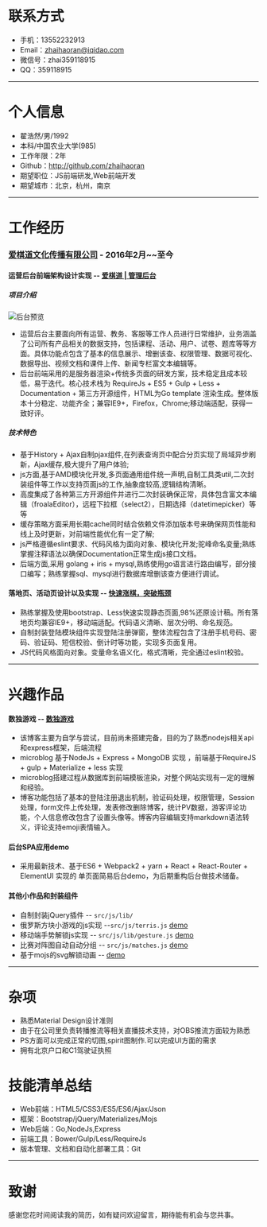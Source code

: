 # 联系方式

- 手机：13552232913 
- Email：zhaihaoran@iqidao.com 
- 微信号：zhai359118915
- QQ：359118915

---

# 个人信息

 - 翟浩然/男/1992 
 - 本科/中国农业大学(985)
 - 工作年限：2年
 - Github：http://github.com/zhaihaoran
 - 期望职位：JS前端研发,Web前端开发
 - 期望城市：北京，杭州，南京

---

# 工作经历

### [爱棋道文化传播有限公司](http://www.iqidao.com) - 2016年2月~~至今

#### 运营后台前端架构设计实现  -- [爱棋道 | 管理后台](http://www.iqidao.com/admin001/)

##### 项目介绍

![后台预览](docs/image/admin-2.png)

* 运营后台主要面向所有运营、教务、客服等工作人员进行日常维护，业务涵盖了公司所有产品相关的数据支持，包括课程、活动、用户、试卷、题库等等方面。具体功能点包含了基本的信息展示、增删该查、权限管理、数据可视化、数据导出、视频文档和课件上传、新闻专栏富文本编辑等。
* 后台前端采用的是服务器渲染+传统多页面的研发方案，技术稳定且成本较低，易于迭代。核心技术栈为 RequireJs + ES5 + Gulp + Less + Documentation + 第三方开源组件，HTML为Go template 渲染生成。整体版本十分稳定、功能齐全；兼容IE9+，Firefox，Chrome;移动端适配，获得一致好评。

##### 技术特色

* 基于History + Ajax自制pjax组件,在列表查询页中配合分页实现了局域异步刷新，Ajax缓存,极大提升了用户体验;
* js方面,基于AMD模块化开发,多页面通用组件统一声明,自制工具类util,二次封装组件等工作以支持页面js的工作,抽象度较高,逻辑结构清晰。
* 高度集成了各种第三方开源组件并进行二次封装确保正常，具体包含富文本编辑（froalaEditor），远程下拉框（select2），日期选择（datetimepicker）等等
* 缓存策略方面采用长期cache同时结合依赖文件添加版本号来确保网页性能和线上及时更新，对前端性能优化有一定了解;
* js严格遵循eslint要求、代码风格为面向对象、模块化开发;驼峰命名变量;熟练掌握注释语法以确保Documentation正常生成js接口文档。
* 后端方面,采用 golang + iris + mysql,熟练使用go语言进行路由编写，部分接口编写；熟练掌握sql、mysql进行数据库增删该查方便进行调试。

#### 落地页、活动页设计以及实现 -- [快速涨棋，突破瓶颈](http://www.iqidao.com/html/baidu/index.html)

* 熟练掌握及使用bootstrap、Less快速实现静态页面,98%还原设计稿。所有落地页均兼容IE9+，移动端适配。代码语义清晰、层次分明、命名规范。 
* 自制封装登陆模块组件实现登陆注册弹窗，整体流程包含了注册手机号码、密码、验证码、短信校验、倒计时等功能，实现多页面复用。
* JS代码风格面向对象。变量命名语义化，格式清晰，完全通过eslint校验。

---

# 兴趣作品 

#### 数独游戏  -- [数独游戏](https://zhaihaoran.github.io/sudoku/)

* 该博客主要为自学与尝试，目前尚未搭建完备，目的为了熟悉nodejs相关api和express框架，后端流程
* microblog 基于NodeJs + Express  + MongoDB 实现 ，前端基于RequireJS + gulp + Materialize + less 实现
* microblog搭建过程从数据库到前端模板渲染，对整个网站实现有一定的理解和经验。
* 博客功能包括了基本的登陆注册退出机制，验证码处理，权限管理，Session处理，form文件上传处理，发表修改删除博客，统计PV数据，游客评论功能，个人信息修改包含了设置头像等。博客内容编辑支持markdown语法转义，评论支持emoji表情输入。

#### 后台SPA应用demo

* 采用最新技术、基于ES6 + Webpack2 + yarn + React + React-Router + ElementUI 实现的 单页面简易后台demo，为后期重构后台做技术储备。

#### 其他小作品和封装组件

* 自制封装jQuery插件 -- `src/js/lib/`
* 俄罗斯方块小游戏的js实现 --`src/js/terris.js` [demo](https://zhaihaoran.github.io/resume_page/demo/terris.html)
* 移动端手势解锁js实现 -- `src/js/lib/gesture.js` [demo](https://zhaihaoran.github.io/resume_page/demo/gesture_unlock.html)
* 比赛对阵图自动自动分组 -- `src/js/matches.js` [demo](https://zhaihaoran.github.io/resume_page/demo/group_trace.html)
* 基于mojs的svg解锁动画 -- [demo](https://zhaihaoran.github.io/resume_page/demo/icon_unlock/icon_item.html)

---

# 杂项

 - 熟悉Material Design设计准则 
 - 由于在公司里负责转播推流等相关直播技术支持，对OBS推流方面较为熟悉
 - PS方面可以完成正常的切图,spirit图制作.可以完成UI方面的需求
 - 拥有北京户口和C1驾驶证执照

# 技能清单总结

 - Web前端：HTML5/CSS3/ES5/ES6/Ajax/Json
 - 框架：Bootstrap/jQuery/Materializes/Mojs
 - Web后端：Go,NodeJs,Express
 - 前端工具：Bower/Gulp/Less/RequireJs
 - 版本管理、文档和自动化部署工具：Git

---

# 致谢

感谢您花时间阅读我的简历，如有疑问欢迎留言，期待能有机会与您共事。


